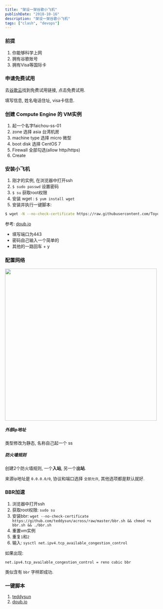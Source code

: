 ```yaml
---
title: "架设一架谷歌小飞机"
publishDate: "2018-10-16"
description: "架设一架谷歌小飞机"
tags: ["clash", "devops"]
---
```



### 前提

1. 你能够科学上网
2. 拥有谷歌账号
3. 拥有Visa等国际卡

### 申请免费试用

去[谷歌云](https://cloud.google.com/)找到免费试用链接, 点击免费试用.

填写信息, 姓名电话住址, visa卡信息.

### 创建 Compute Engine 的 VM实例

1. 起一个名字faichou-ss-01
2. zone 选择 asia 台湾机房
3. machine type 选择 micro 微型
4. boot disk 选择 CentOS 7
5. Firewall 全部勾选(allow http/https)
6. Create

### 安装小飞机

1. 刚才的实例, 在浏览器中打开ssh
2. `$ sudo passwd` 设置密码
3. `$ su` 获取root权限
4. 安装 wget : `$ yum install wget`
5. 安装并执行一键脚本:

```bash
$ wget -N --no-check-certificate https://raw.githubusercontent.com/ToyoDAdoubi/doubi/master/ssr.sh && chmod +x ssr.sh && bash ssr.sh
```

参考: [doub.io](https://doub.io/ss-jc42/)

- 填写端口为443
- 密码自己输入一个简单的
- 其他的一路回车 + y

### 配置网络

<img src="https://raw.githubusercontent.com/FaiChou/faichou.github.io/master/img/1539701040608.png" width="500" />

##### 外部ip地址

类型修改为静态, 名称自己起一个 ss

##### 防火墙规则

创建2个防火墙规则, 一个**入站**, 另一个**出站**.

来源ip地址是 `0.0.0.0/0`, 协议和端口选择 `全部允许`, 其他选项都是默认就好.


### BBR加速

1. 浏览器中打开ssh
2. 获取root权限: `sudo su`
3. 安装bbr: `wget --no-check-certificate https://github.com/teddysun/across/raw/master/bbr.sh && chmod +x bbr.sh && ./bbr.sh`
4. 重置vm实例
5. 重复`1`和`2`
6. 输入: `sysctl net.ipv4.tcp_available_congestion_control` 

如果出现:

```
net.ipv4.tcp_available_congestion_control = reno cubic bbr
```

类似含有 `bbr` 字样即成功.



### 一键脚本

1. [teddysun](https://raw.githubusercontent.com/teddysun/shadowsocks_install/master/shadowsocksR.sh)
2. [doub.io](https://raw.githubusercontent.com/ToyoDAdoubi/doubi/master/ssr.sh)






